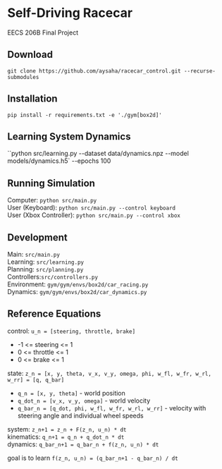 # Self-Driving Racecar
EECS 206B Final Project

## Download
``git clone https://github.com/aysaha/racecar_control.git --recurse-submodules``

## Installation
``pip install -r requirements.txt -e './gym[box2d]'``

## Learning System Dynamics
``python src/learning.py --dataset data/dynamics.npz  --model models/dynamics.h5` --epochs 100

## Running Simulation
Computer: `python src/main.py`  
User (Keyboard): `python src/main.py --control keyboard`  
User (Xbox Controller): `python src/main.py --control xbox`  

## Development
Main: `src/main.py`  
Learning: `src/learning.py`  
Planning: `src/planning.py`  
Controllers:`src/controllers.py`  
Environment: `gym/gym/envs/box2d/car_racing.py`  
Dynamics: `gym/gym/envs/box2d/car_dynamics.py`

## Reference Equations
control: `u_n = [steering, throttle, brake]`
- -1 <= steering <= 1
- 0 <= throttle <= 1
- 0 <= brake <= 1

state: `z_n = [x, y, theta, v_x, v_y, omega, phi, w_fl, w_fr, w_rl, w_rr] = [q, q_bar]`
- `q_n = [x, y, theta]` - world position
- `q_dot_n = [v_x, v_y, omega]` - world velocity
- `q_bar_n = [q_dot, phi, w_fl, w_fr, w_rl, w_rr]` - velocity with steering angle and individual wheel speeds

system: `z_n+1 = z_n + F(z_n, u_n) * dt`  
kinematics: `q_n+1 = q_n + q_dot_n * dt`  
dynamics: `q_bar_n+1 = q_bar_n + f(z_n, u_n) * dt`  

goal is to learn `f(z_n, u_n) = (q_bar_n+1 - q_bar_n) / dt`
